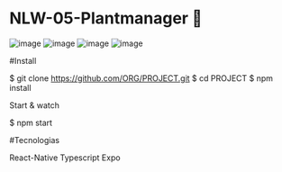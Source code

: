 # NLW-05-Plantmanager 🌱
![image](https://user-images.githubusercontent.com/54275870/116141971-bcaeec00-a6af-11eb-80cc-fc0dd30bde7b.png)
![image](https://user-images.githubusercontent.com/54275870/116142152-eec04e00-a6af-11eb-9e5b-c6e4b85e4b1f.png)
![image](https://user-images.githubusercontent.com/54275870/116142180-f8e24c80-a6af-11eb-85cb-eedff91c5dfd.png)
![image](https://user-images.githubusercontent.com/54275870/116142935-ddc40c80-a6b0-11eb-8318-a2dcdfb971de.png)




#Install

$ git clone https://github.com/ORG/PROJECT.git
$ cd PROJECT
$ npm install

Start & watch

$ npm start

#Tecnologias

React-Native
Typescript
Expo

